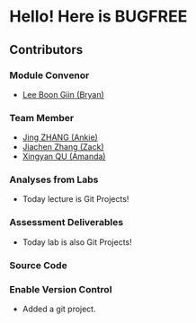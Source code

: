 # Hello! Here is BUGFREE
## Contributors
### Module Convenor
- [Lee Boon Giin (Bryan)](contributors/bryanlbg.md)
### Team Member
- [Jing ZHANG (Ankie)](contributors/JingZHANG.md)
- [Jiachen Zhang (Zack)](contributors/JiachenZhang.md)
- [Xingyan QU (Amanda)](contributors/Weird.md)

### Analyses from Labs
- Today lecture is Git Projects!

### Assessment Deliverables
- Today lab is also Git Projects!

### Source Code

### Enable Version Control
- Added a git project.
